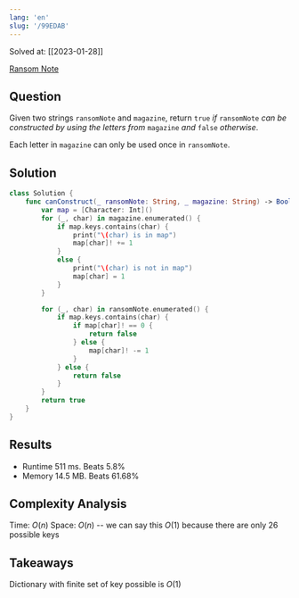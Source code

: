 ```yaml
---
lang: 'en'
slug: '/99EDAB'
---
```


Solved at: [[2023-01-28]]

[Ransom Note](https://leetcode.com/problems/ransom-note)

## Question

Given two strings `ransomNote` and `magazine`, return `true` *if* `ransomNote` *can be constructed by using the letters from* `magazine` *and* `false` *otherwise*.

Each letter in `magazine` can only be used once in `ransomNote`.

## Solution

```swift
class Solution {
    func canConstruct(_ ransomNote: String, _ magazine: String) -> Bool {
        var map = [Character: Int]()
        for (_, char) in magazine.enumerated() {
            if map.keys.contains(char) {
                print("\(char) is in map")
                map[char]! += 1
            }
            else {
                print("\(char) is not in map")
                map[char] = 1
            }
        }

        for (_, char) in ransomNote.enumerated() {
            if map.keys.contains(char) {
                if map[char]! == 0 {
                    return false
                } else {
                    map[char]! -= 1
                }
            } else {
                return false
            }
        }
        return true
    }
}
```

## Results

- Runtime 511 ms. Beats 5.8%
- Memory 14.5 MB. Beats 61.68%

## Complexity Analysis

Time: $O(n)$
Space: $O(n)$ -- we can say this $O(1)$ because there are only 26 possible keys

## Takeaways

Dictionary with finite set of key possible is $O(1)$
